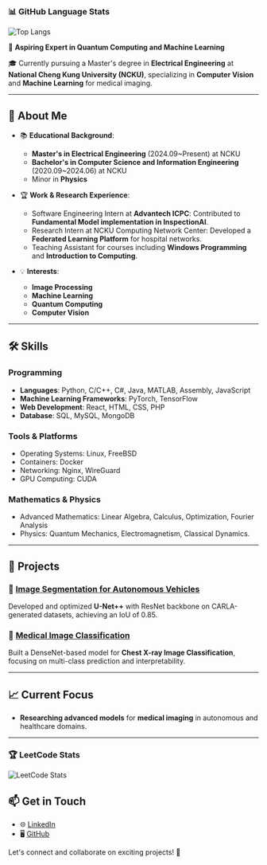 ### 📊 GitHub Language Stats

![Top Langs](https://github-readme-stats.vercel.app/api/top-langs/?username=Kane-ouvic&layout=compact&theme=radical)

🚀 **Aspiring Expert in Quantum Computing and Machine Learning**

🎓 Currently pursuing a Master's degree in **Electrical Engineering** at **National Cheng Kung University (NCKU)**, specializing in **Computer Vision** and **Machine Learning** for medical imaging.

---

## 🔬 About Me

- 📚 **Educational Background**:
    - **Master's in Electrical Engineering** (2024.09\~Present) at NCKU
    - **Bachelor's in Computer Science and Information Engineering** (2020.09\~2024.06) at NCKU
    - Minor in **Physics**

- 🏆 **Work & Research Experience**:
  
  - Software Engineering Intern at **Advantech ICPC**: Contributed to **Fundamental Model implementation in InspectionAI**.
  - Research Intern at NCKU Computing Network Center: Developed a **Federated Learning Platform** for hospital networks.
  - Teaching Assistant for courses including **Windows Programming** and **Introduction to Computing**.
- 💡 **Interests**:
  
  - **Image Processing**
  - **Machine Learning**
  - **Quantum Computing**
  - **Computer Vision**

---

## 🛠️ Skills

### Programming

- **Languages**: Python, C/C++, C#, Java, MATLAB, Assembly, JavaScript
- **Machine Learning Frameworks**: PyTorch, TensorFlow
- **Web Development**: React, HTML, CSS, PHP
- **Database**: SQL, MySQL, MongoDB

### Tools & Platforms

- Operating Systems: Linux, FreeBSD
- Containers: Docker
- Networking: Nginx, WireGuard
- GPU Computing: CUDA

### Mathematics & Physics

- Advanced Mathematics: Linear Algebra, Calculus, Optimization, Fourier Analysis
- Physics: Quantum Mechanics, Electromagnetism, Classical Dynamics.

---

## 🌟 Projects

### 🔗 [Image Segmentation for Autonomous Vehicles](https://github.com/Kane-ouvic/)

Developed and optimized **U-Net++** with ResNet backbone on CARLA-generated datasets, achieving an IoU of 0.85.

### 🔗 [Medical Image Classification](https://github.com/Kane-ouvic/)

Built a DenseNet-based model for **Chest X-ray Image Classification**, focusing on multi-class prediction and interpretability.

---

## 📈 Current Focus

- **Researching advanced models** for **medical imaging** in autonomous and healthcare domains.

---

### 🏆 LeetCode Stats

![LeetCode Stats](https://leetcard.jacoblin.cool/Kanesadoa?theme=dark&font=JetBrains%20Mono&ext=heatmap)

## 📫 Get in Touch

- 🌐 [LinkedIn](https://www.linkedin.com/in/%E9%95%B7%E8%AB%BA-%E6%AD%90-0618741b5/)
- 🖥️ [GitHub](https://github.com/Kane-ouvic)



Let's connect and collaborate on exciting projects! 🚀<!-- ### Hi there 👋 -->

